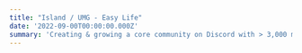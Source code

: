```yaml
---
title: "Island / UMG - Easy Life"
date: '2022-09-00T00:00:00.000Z'
summary: 'Creating & growing a core community on Discord with > 3,000 members'
---
```

